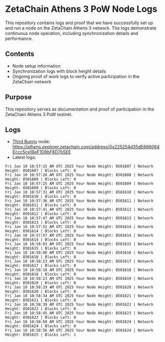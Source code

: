 # ZetaChain Athens 3 PoW Node Logs
This repository contains logs and proof that we have successfully set up and run a node on the ZetaChain Athens 3 network. The logs demonstrate continuous node operation, including synchronization details and performance.

## Contents
- Node setup information
- Synchronization logs with block height details
- Ongoing proof of work logs to verify active participation in the ZetaChain network

## Purpose
This repository serves as documentation and proof of participation in the ZetaChain Athens 3 PoW testnet.

## Logs

- [Third Bunny](https://thirdbunny.xyz/) node: https://athens.explorer.zetachain.com/address/0x225254d35dE666064Eccc5ce16eF1D8bF8D7b5EE
- Latest logs:
```
Fri Jan 10 10:57:15 AM UTC 2025 Your Node Height: 8501607 | Network Height: 8501607 | Blocks Left: 0
Fri Jan 10 10:57:20 AM UTC 2025 Your Node Height: 8501608 | Network Height: 8501608 | Blocks Left: 0
Fri Jan 10 10:57:25 AM UTC 2025 Your Node Height: 8501609 | Network Height: 8501609 | Blocks Left: 0
Fri Jan 10 10:57:31 AM UTC 2025 Your Node Height: 8501610 | Network Height: 8501610 | Blocks Left: 0
Fri Jan 10 10:57:36 AM UTC 2025 Your Node Height: 8501611 | Network Height: 8501611 | Blocks Left: 0
Fri Jan 10 10:57:41 AM UTC 2025 Your Node Height: 8501612 | Network Height: 8501612 | Blocks Left: 0
Fri Jan 10 10:57:47 AM UTC 2025 Your Node Height: 8501613 | Network Height: 8501613 | Blocks Left: 0
Fri Jan 10 10:57:52 AM UTC 2025 Your Node Height: 8501614 | Network Height: 8501614 | Blocks Left: 0
Fri Jan 10 10:57:57 AM UTC 2025 Your Node Height: 8501614 | Network Height: 8501614 | Blocks Left: 0
Fri Jan 10 10:58:03 AM UTC 2025 Your Node Height: 8501615 | Network Height: 8501615 | Blocks Left: 0
Fri Jan 10 10:58:08 AM UTC 2025 Your Node Height: 8501616 | Network Height: 8501616 | Blocks Left: 0
Fri Jan 10 10:58:13 AM UTC 2025 Your Node Height: 8501617 | Network Height: 8501617 | Blocks Left: 0
Fri Jan 10 10:58:18 AM UTC 2025 Your Node Height: 8501618 | Network Height: 8501618 | Blocks Left: 0
Fri Jan 10 10:58:23 AM UTC 2025 Your Node Height: 8501619 | Network Height: 8501619 | Blocks Left: 0
Fri Jan 10 10:58:29 AM UTC 2025 Your Node Height: 8501620 | Network Height: 8501620 | Blocks Left: 0
Fri Jan 10 10:58:34 AM UTC 2025 Your Node Height: 8501621 | Network Height: 8501621 | Blocks Left: 0
Fri Jan 10 10:58:39 AM UTC 2025 Your Node Height: 8501622 | Network Height: 8501622 | Blocks Left: 0
Fri Jan 10 10:58:45 AM UTC 2025 Your Node Height: 8501623 | Network Height: 8501623 | Blocks Left: 0
Fri Jan 10 10:58:50 AM UTC 2025 Your Node Height: 8501624 | Network Height: 8501624 | Blocks Left: 0
Fri Jan 10 10:58:56 AM UTC 2025 Your Node Height: 8501624 | Network Height: 8501625 | Blocks Left: 1
```

